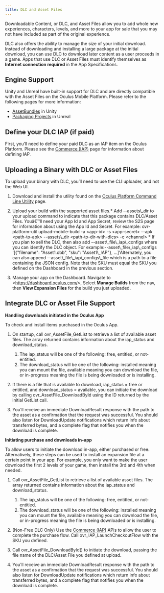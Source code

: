 ```yaml
---
title: DLC and Asset Files
---
```


Downloadable Content, or DLC, and Asset Files allow you to add whole new experiences, characters, levels, and more to your app for sale that you may not have included as part of the original experience. 

DLC also offers the ability to manage the size of your initial download. Instead of downloading and installing a large package at the initial download, you can use DLC to download later content as a user proceeds in a game. Apps that use DLC or Asset Files must identify themselves as **Internet connection required** in the App Specifications.

## Engine Support

Unity and Unreal have built-in support for DLC and are directly compatible with the Asset Files on the Oculus Mobile Platform. Please refer to the following pages for more information:

* [AssetBundles](https://docs.unity3d.com/Manual/AssetBundlesIntro.html) in Unity
* [Packaging Projects](https://docs.unrealengine.com/en-us/Engine/Basics/Projects/Packaging) in Unreal


## Define your DLC IAP (if paid)

First, you'll need to define your paid DLC as an IAP item on the Oculus Platform. Please see the [Commerce (IAP)](/documentation/platform/latest/concepts/dg-iap/) page for information about defining IAP.

## Uploading a Binary with DLC or Asset Files

To upload your binary with DLC, you’ll need to use the CLI uploader, and not the Web UI. 

1. Download and install the utility found on the [Oculus Platform Command Line Utility](https://dashboard.oculus.com/tools/cli) page.
2. Upload your build with the supported asset files.* Add --assets\\_dir to your upload command to indicate that this package contains DLC/Asset Files. Youâ€™ll need your App Id and App Secret, review the S2S page for information about using the App Id and Secret. For example: ovr-platform-util upload-mobile-build -a &lt;app-id&gt; -s &lt;app-secret&gt; --apk &lt;path-to-apk&gt; --assets\\_dir &lt;path-to-dir-with-dlcs&gt; -c &lt;channel&gt; * If you plan to sell the DLC, then also add --asset\\_file\\_iap\\_configs where you can identify the DLC object. For example:--asset\\_file\\_iap\\_configs '[{"filename": "Asset1.obb", "sku": "Asset1\\_IAP"}, ...]'Alternately, you can also append --asset\\_file\\_iap\\_configs\\_file which is a path to a file containing the JSON config. Note that the SKU must equal the SKU you defined on the Dashboard in the previous section. 


3. Manage your app on the Dashboard. Navigate to &lt;https://dashboard.oculus.com/&gt;, Select **Manage Builds** from the nav, then **View Expansion Files** for the build you just uploaded.


## Integrate DLC or Asset File Support

**Handling downloads initiated in the Oculus App**

To check and install items purchased in the Oculus App.

1. On startup, call ovr\_AssetFile\_GetList to retrieve a list of available asset files. The array returned contains information about the iap\_status and download\_status.
	1. The iap\_status will be one of the following: free, entitled, or not-entitled.
	2. The download\_status will be one of the following: installed meaning you can mount the file, available meaning you can download the file, or in-progress meaning the file is being downloaded or is installing.
	
2. If there is a file that is available to download, iap\_status = free or entitled, and download\_status = available, you can initiate the download by calling ovr\_AssetFile\_DownloadById using the ID returned by the initial GetList call.
3. You'll receive an immediate DownloadResult response with the path to the asset as a confirmation that the request was successful. You should also listen for DownloadUpdate notifications which return info about transferred bytes, and a complete flag that notifies you when the download is complete.


**Initiating purchase and downloads in-app**

To allow users to initiate the download in-app, either purchased or free. Alternatively, these steps can be used to install an expansion file at a certain point in your app. For example, you only want to make the user download the first 2 levels of your game, then install the 3rd and 4th when needed. 

1. Call ovr\_AssetFile\_GetList to retrieve a list of available asset files. The array returned contains information about the iap\_status and download\_status.
	1. The iap\_status will be one of the following: free, entitled, or not-entitled.
	2. The download\_status will be one of the following: installed meaning you can mount the file, available meaning you can download the file, or in-progress meaning the file is being downloaded or is installing.
	
2. (Non-Free DLC Only) Use the [Commerce (IAP)](/documentation/platform/latest/concepts/dg-iap/ "In-app purchases (IAP) allow users to purchase items without leaving your app.") APIs to allow the user to complete the purchase flow. Call ovr\_IAP\_LaunchCheckoutFlow with the SKU you defined. 
3. Call ovr\_AssetFile\_DownloadById() to initiate the download, passing the file name of the DLC/Asset File you defined at upload.
4. You'll receive an immediate DownloadResult response with the path to the asset as a confirmation that the request was successful. You should also listen for DownloadUpdate notifications which return info about transferred bytes, and a complete flag that notifies you when the download is complete.

